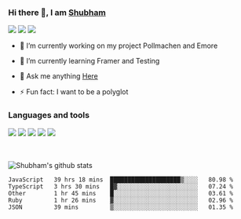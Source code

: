 ### Hi there 👋, I am <a href="https://shubhski.dev/" target="_blank">Shubham</a>

<a href="https://twitter.com/shubhski" target="_blank"><img src="https://img.icons8.com/color/48/000000/twitter.png"/></a>
<a href="https://www.linkedin.com/in/shubhski/" target="_blank"><img src="https://img.icons8.com/fluent/48/000000/linkedin.png"/></a>
<a href="mailto:shubham88ingh@gmail.com"><img src="https://img.icons8.com/ios/48/000000/important-mail.png"/></a>

- 🔭 I’m currently working on  my project Pollmachen and Emore
- 🌱 I’m currently learning Framer and Testing 

- 💬 Ask me anything [Here](https://github.com/shubhsk88/shubhsk88/issues)
- ⚡ Fun fact: I want to be a polyglot 

### Languages and tools


<div>
<img src="https://img.icons8.com/plasticine/48/000000/react.png"/>
<img src="https://img.icons8.com/color/48/000000/graphql.png"/>
<img src="https://img.icons8.com/color/48/000000/javascript.png"/>
<img src="https://img.icons8.com/color/48/000000/mongodb.png"/>
<img src="https://img.icons8.com/color/48/000000/nodejs.png"/>
</div>
<br/>
<br/>


![Shubham's github stats](https://github-readme-stats.vercel.app/api?username=shubhsk88&count_private=true&theme=theme=radical)

<!--START_SECTION:waka-->
```text
JavaScript   39 hrs 18 mins  ████████████████████▒░░░░   80.98 % 
TypeScript   3 hrs 30 mins   █▓░░░░░░░░░░░░░░░░░░░░░░░   07.24 % 
Other        1 hr 45 mins    █░░░░░░░░░░░░░░░░░░░░░░░░   03.61 % 
Ruby         1 hr 26 mins    ▓░░░░░░░░░░░░░░░░░░░░░░░░   02.96 % 
JSON         39 mins         ▒░░░░░░░░░░░░░░░░░░░░░░░░   01.35 % 
```
<!--END_SECTION:waka-->



